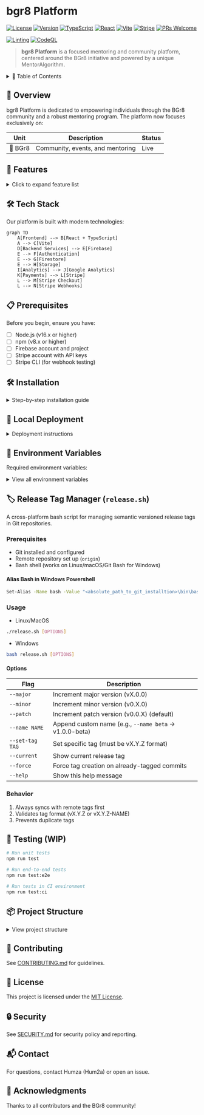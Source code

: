 # bgr8 Platform

[![License](https://img.shields.io/badge/license-MIT-blue.svg)](LICENSE)
[![Version](https://img.shields.io/badge/version-1.0.0-green.svg)](CHANGELOG.md)
[![TypeScript](https://img.shields.io/badge/TypeScript-5.2-blue.svg)](https://www.typescriptlang.org/)
[![React](https://img.shields.io/badge/React-18.2-blue.svg)](https://reactjs.org/)
[![Vite](https://img.shields.io/badge/Vite-5.0-yellow.svg)](https://vitejs.dev/)
[![Stripe](https://img.shields.io/badge/Stripe-Latest-blue.svg)](https://stripe.com)
[![PRs Welcome](https://img.shields.io/badge/PRs-welcome-brightgreen.svg)](CONTRIBUTING.md)  

[![Linting](https://github.com/Hum2a/bgr8/actions/workflows/lint.yml/badge.svg)](https://github.com/Hum2a/bgr8/actions/workflows/lint.yml/badge.svg)
[![CodeQL](https://github.com/Hum2a/bgr8/actions/workflows/code_quality.yml/badge.svg)](https://github.com/Hum2a/bgr8/actions/workflows/code_quality.yml/badge.svg)

> **bgr8 Platform** is a focused mentoring and community platform, centered around the BGr8 initiative and powered by a unique MentorAlgorithm.

<details>
<summary>📖 Table of Contents</summary>

- [Overview](#overview)
- [Features](#-features)
- [Tech Stack](#%EF%B8%8F-tech-stack)
- [Prerequisites](#-prerequisites)
- [Installation](#-installation)
- [Deployment](#-deployment)
- [Environment Variables](#-environment-variables)
- [Testing](#-testing)
- [Project Structure](#-project-structure)
- [Contributing](#-contributing)
- [License](#-license)
- [Security](#-security)
- [Contact](#-contact)
- [Acknowledgments](#-acknowledgments)
</details>

## 🎯 Overview

bgr8 Platform is dedicated to empowering individuals through the BGr8 community and a robust mentoring program. The platform now focuses exclusively on:

| Unit | Description | Status |
|------|-------------|--------|
| 🌟 BGr8 | Community, events, and mentoring | Live |

## 🚀 Features

<details>
<summary>Click to expand feature list</summary>

### Core Features
- 🌟 BGr8 community hub
- 🤝 Mentor matching and management (MentorAlgorithm)
- 🔒 Secure authentication
- 💳 Secure payment processing with Stripe
- 📱 Responsive design
- 📊 Analytics integration
- 💬 Enquiries and admin management

### Technical Features
- 🔑 Firebase authentication
- 🔥 Firestore database
- 💸 Stripe payments
- ⚡ Real-time updates
- 🧑‍💻 Modern React + TypeScript stack
</details>

## 🛠️ Tech Stack

Our platform is built with modern technologies:

```mermaid
graph TD
    A[Frontend] --> B[React + TypeScript]
    A --> C[Vite]
    D[Backend Services] --> E[Firebase]
    E --> F[Authentication]
    E --> G[Firestore]
    E --> H[Storage]
    I[Analytics] --> J[Google Analytics]
    K[Payments] --> L[Stripe]
    L --> M[Stripe Checkout]
    L --> N[Stripe Webhooks]
```

## 📋 Prerequisites

Before you begin, ensure you have:

- [ ] Node.js (v16.x or higher)
- [ ] npm (v8.x or higher)
- [ ] Firebase account and project
- [ ] Stripe account with API keys
- [ ] Stripe CLI (for webhook testing)

## 🛠️ Installation

<details>
<summary>Step-by-step installation guide</summary>

1. **Clone the repository:**
   ```bash
   git clone https://github.com/Hum2a/bgr8.git
   cd bgr8
   ```

2. **Install dependencies:**
   ```bash
   npm install
   ```

3. **Set up environment variables:**
   You will need your own firebase account.
   Get the correct `.env` file from Hum2a to place in the root directory.

4. **Set up Stripe server environment:**
   Place the stripe `.env` file provided by Hum2a into the stripe directory, or create it as follows:
   ```env
   STRIPE_SECRET_KEY=your_stripe_secret_key
   STRIPE_WEBHOOK_SECRET=your_stripe_webhook_secret
   PORT=3001
   CLIENT_URL=http://localhost:5173
   ```

5. **Start the development servers:**
   ```bash
   # Start the main application
   npm run dev

   # Start the Stripe server (in a separate terminal)
   cd stripe && node server.js
   ```
</details>

## 🚀 Local Deployment

<details>
<summary>Deployment instructions</summary>

### Production Build
```bash
npm run build
```

### Preview Production Build
```bash
npm run preview
```
</details>

## 📝 Environment Variables

Required environment variables:

<details>
<summary>View all environment variables</summary>

| Variable | Description | Required |
|----------|-------------|:---------:|
| `VITE_FIREBASE_API_KEY` | Firebase API Key | ✅ |
| `VITE_FIREBASE_AUTH_DOMAIN` | Firebase Auth Domain | ✅ |
| `VITE_FIREBASE_PROJECT_ID` | Firebase Project ID | ✅ |
| `VITE_FIREBASE_STORAGE_BUCKET` | Firebase Storage Bucket | ✅ |
| `VITE_FIREBASE_MESSAGING_SENDER_ID` | Firebase Messaging Sender ID | ✅ |
| `VITE_FIREBASE_APP_ID` | Firebase App ID | ✅ |
| `VITE_FIREBASE_MEASUREMENT_ID` | Firebase Measurement ID | ✅ |
| `VITE_STRIPE_PUBLISHABLE_KEY` | Stripe Publishable Key | ✅ |
| `VITE_STRIPE_SERVER_URL` | Stripe Server URL | ✅ |
| `STRIPE_SECRET_KEY` | Stripe Secret Key (server) | ✅ |
| `STRIPE_WEBHOOK_SECRET` | Stripe Webhook Secret (server) | ✅ |
</details>

## 🏷️ Release Tag Manager (`release.sh`)
A cross-platform bash script for managing semantic versioned release tags in Git repositories.

### Prerequisites
- Git installed and configured
- Remote repository set up (`origin`)
- Bash shell (works on Linux/macOS/Git Bash for Windows)
#### Alias Bash in Windows Powershell
```bash
Set-Alias -Name bash -Value "<absolute_path_to_git_installtion>\bin\bash.exe"  # e.g: C:\Program Files\Git\bin\bash.exe
```

### Usage
- Linux/MacOS
```bash
./release.sh [OPTIONS]
```
- Windows
```bash
bash release.sh [OPTIONS]
```

#### Options
| Flag | Description |
|------|-------------|
| `--major` | Increment major version (vX.0.0) |
| `--minor` | Increment minor version (v0.X.0) |
| `--patch` | Increment patch version (v0.0.X) (default) |
| `--name NAME` | Append custom name (e.g., `--name beta` → v1.0.0-beta) |
| `--set-tag TAG` | Set specific tag (must be vX.Y.Z format) |
| `--current` | Show current release tag |
| `--force` | Force tag creation on already-tagged commits |
| `--help` | Show this help message |

### Behavior
1. Always syncs with remote tags first
2. Validates tag format (vX.Y.Z or vX.Y.Z-NAME)
3. Prevents duplicate tags

## 🧪 Testing (WIP)

```bash
# Run unit tests
npm run test

# Run end-to-end tests
npm run test:e2e

# Run tests in CI environment
npm run test:ci
```

## 📦 Project Structure

<details>
<summary>View project structure</summary>

```
bgr8/
├── src/
│   ├── components/         # React components
│   ├── pages/              # Page components
│   ├── hooks/              # Custom React hooks
│   ├── contexts/           # React context providers
│   ├── services/           # API and service integrations
│   ├── utils/              # Utility functions
│   ├── types/              # TypeScript type definitions
│   └── MentorAlgorithm/    # Mentor matching logic
├── stripe/                 # Stripe server
├── public/                 # Static assets
├── ...
```
</details>

## 🤝 Contributing

See [CONTRIBUTING.md](CONTRIBUTING.md) for guidelines.

## 📝 License

This project is licensed under the [MIT License](LICENSE).

## 🔒 Security

See [SECURITY.md](SECURITY.md) for security policy and reporting.

## 📬 Contact

For questions, contact Humza (Hum2a) or open an issue.

## 🙏 Acknowledgments

Thanks to all contributors and the BGr8 community!
